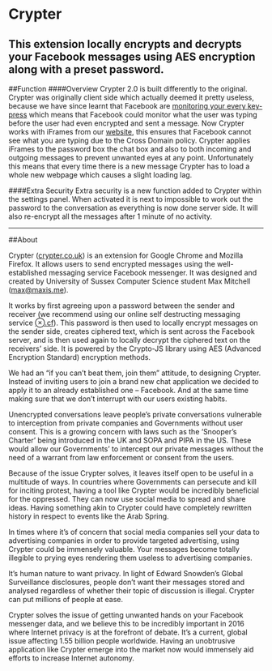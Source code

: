 # Crypter
This extension locally encrypts and decrypts your Facebook messages using AES encryption along with a preset password. 
-----

##Function
####Overview
Crypter 2.0 is built differently to the original. Crypter was originally client side which actually deemed it pretty useless, because we have since learnt that Facebook are [monitoring your every key-press](http://www.wired.co.uk/news/archive/2013-12/17/facebook-is-tracking-what-you-dont-do) which means that Facebook could monitor what the user was typing before the user had even encrypted and sent a message. Now Crypter works with iFrames from our [website](https://github.com/maxisme/crypter/tree/crypter-2.0/website/ext), this ensures that Facebook cannot see what you are typing due to the Cross Domain policy. Crypter applies iFrames to the password box the chat box and also to both incoming and outgoing messages to prevent unwanted eyes at any point. Unfortunately this means that every time there is a new message Crypter has to load a whole new webpage which causes a slight loading lag.

####Extra Security
Extra security is a new function added to Crypter within the settings panel. When activated it is next to impossible to work out the password to the conversation as everything is now done server side. It will also re-encrypt all the messages after 1 minute of no activity.

-----

##About

Crypter ([crypter.co.uk](https://crypter.co.uk)) is an extension for Google Chrome and Mozilla Firefox. It allows users to send encrypted messages using the well-established messaging service Facebook messenger. It was designed and created by University of Sussex Computer Science student Max Mitchell (max@maxis.me).

It works by first agreeing upon a password between the sender and receiver (we recommend using our online self destructing messaging service [⊗.cf](http://⊗.cf)). This password is then used to locally encrypt messages on the sender side, creates ciphered text, which is sent across the Facebook server, and is then used again to locally decrypt the ciphered text on the receivers’ side. It is powered by the Crypto-JS library using AES (Advanced Encryption Standard) encryption methods.

We had an “if you can’t beat them, join them” attitude, to designing Crypter. Instead of inviting users to join a brand new chat application we decided to apply it to an already established one – Facebook. And at the same time making sure that we don’t interrupt with our users existing habits.

Unencrypted conversations leave people’s private conversations vulnerable to interception from private companies and Governments without user consent. This is a growing concern with laws such as the ‘Snooper’s Charter’ being introduced in the UK and SOPA and PIPA in the US. These would allow our Governments’ to intercept our private messages without the need of a warrant from law enforcement or consent from the users.

Because of the issue Crypter solves, it leaves itself open to be useful in a multitude of ways. In countries where Governments can persecute and kill for inciting protest, having a tool like Crypter would be incredibly beneficial for the oppressed. They can now use social media to spread and share ideas. Having something akin to Crypter could have completely rewritten history in respect to events like the Arab Spring.

In times where it’s of concern that social media companies sell your data to advertising companies in order to provide targeted advertising, using Crypter could be immensely valuable. Your messages become totally illegible to prying eyes rendering them useless to advertising companies.

It’s human nature to want privacy. In light of Edward Snowden’s Global Surveillance disclosures, people don’t want their messages stored and analysed regardless of whether their topic of discussion is illegal. Crypter can put millions of people at ease.

Crypter solves the issue of getting unwanted hands on your Facebook messenger data, and we believe this to be incredibly important in 2016 where Internet privacy is at the forefront of debate. It’s a current, global issue affecting 1.55 billion people worldwide. Having an unobtrusive application like Crypter emerge into the market now would immensely aid efforts to increase Internet autonomy.